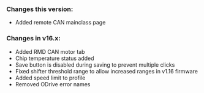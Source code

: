 ### Changes this version:
- Added remote CAN mainclass page

### Changes in v16.x:
- Added RMD CAN motor tab
- Chip temperature status added
- Save button is disabled during saving to prevent multiple clicks
- Fixed shifter threshold range to allow increased ranges in v1.16 firmware
- Added speed limit to profile
- Removed ODrive error names